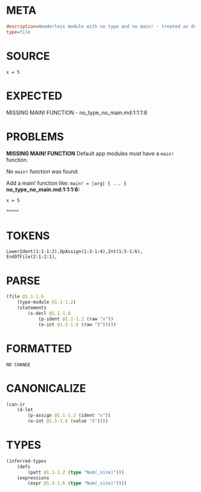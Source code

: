 # META
~~~ini
description=Headerless module with no type and no main! - treated as default-app, reports missing main!
type=file
~~~
# SOURCE
~~~roc
x = 5
~~~
# EXPECTED
MISSING MAIN! FUNCTION - no_type_no_main.md:1:1:1:6
# PROBLEMS
**MISSING MAIN! FUNCTION**
Default app modules must have a `main!` function.

No `main!` function was found.

Add a main! function like:
`main! = |arg| { ... }`
**no_type_no_main.md:1:1:1:6:**
```roc
x = 5
```
^^^^^


# TOKENS
~~~zig
LowerIdent(1:1-1:2),OpAssign(1:3-1:4),Int(1:5-1:6),
EndOfFile(2:1-2:1),
~~~
# PARSE
~~~clojure
(file @1.1-1.6
	(type-module @1.1-1.2)
	(statements
		(s-decl @1.1-1.6
			(p-ident @1.1-1.2 (raw "x"))
			(e-int @1.5-1.6 (raw "5")))))
~~~
# FORMATTED
~~~roc
NO CHANGE
~~~
# CANONICALIZE
~~~clojure
(can-ir
	(d-let
		(p-assign @1.1-1.2 (ident "x"))
		(e-int @1.5-1.6 (value "5"))))
~~~
# TYPES
~~~clojure
(inferred-types
	(defs
		(patt @1.1-1.2 (type "Num(_size)")))
	(expressions
		(expr @1.5-1.6 (type "Num(_size)"))))
~~~
